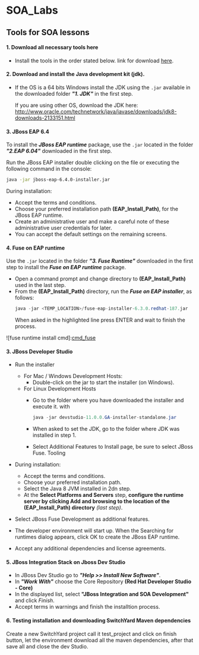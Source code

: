 # SOA_Labs

## Tools for SOA lessons 

#### 1. Download all necessary tools here 
- Install the tools in the order stated below. link for download [here]. 

#### 2. Download and install the **Java development kit (jdk)**.
* If the OS is a 64 bits Windows install the JDK using the `.jar` available in the downloaded folder _**"1. JDK"**_ in the first step.

    If you are using other OS, download the JDK here:
    http://www.oracle.com/technetwork/java/javase/downloads/jdk8-downloads-2133151.html

#### 3. JBoss EAP 6.4

To install the _**JBoss EAP runtime**_ package, use the `.jar` located in the folder _**"2.EAP 6.04"**_ downloaded in the first step.

Run the JBoss EAP installer double clicking on the file or executing the following command in the console:
```bash
java -jar jboss-eap-6.4.0-installer.jar
```
During installation:

- Accept the terms and conditions.
- Choose your preferred installation path **(EAP_Install_Path)**, for the JBoss EAP runtime.
- Create an administrative user and make a careful note of these administrative user credentials for later.
- You can accept the default settings on the remaining screens.
 
#### 4. Fuse on EAP runtime
Use the `.jar` located in the folder _**"3. Fuse Runtime"**_ downloaded in the first step to install the _**Fuse on EAP runtime**_ package.

- Open a command prompt and change directory to **(EAP_Install_Path)** used in the last step.
- From the **(EAP_Install_Path)** directory, run the **_Fuse on EAP installer_**, as follows:
    ```java
    java -jar <TEMP_LOCATION>/fuse-eap-installer-6.3.0.redhat-187.jar
    ```
	When asked in the highlighted line press ENTER and wait to finish the process.
	
![fuse runtime install cmd]:[cmd_fuse] 
    
#### 3. JBoss Developer Studio
- Run the installer
    - For Mac / Windows Development Hosts:
        - Double-click on the jar to start the installer (on Windows).
    - For Linux Development Hosts
        - Go to the folder where you have downloaded the installer and execute it. with
            ```java
            java -jar devstudio-11.0.0.GA-installer-standalone.jar
            ```
		- When asked to set the JDK, go to the folder where JDK was installed in step 1.
		
        - Select Additional Features to Install page, be sure to select JBoss Fuse. Tooling

- During installation:
    - Accept the terms and conditions.
    - Choose your preferred installation path.
    - Select the Java 8 JVM installed in 2dn step.
    - At the **Select Platforms and Servers** step, **configure the runtime server by clicking Add and browsing to the location of the **(EAP_Install_Path)** directory** _(last step)_.
- Select JBoss Fuse Development as additional features.
- The developer environment will start up. When the Searching for runtimes dialog appears, click OK to create the JBoss EAP runtime.
- Accept any additional dependencies and license agreements.

#### 5. JBoss Integration Stack on Jboss Dev Studio

- In JBoss Dev Studio go to _**"Help >> Install New Software"**_.
- In _**"Work With"**_ choose the Core Repository **(Red Hat Developer Studio - Core)**
- In the displayed list, select **"JBoss Integration and SOA Development"** and click _Finish_.
- Accept terms in warnings and finish the installtion process.

#### 6. Testing installation and downloading SwitchYard Maven dependencies
Create a new SwitchYard project call it test_project and click on finish button, let the environment download all the maven dependencies, after that save all and close the dev Studio.

[here]: <https://drive.google.com/open?id=0B4PAsBMomKsjYUJIWjVaQVF5cEk>
[cmd_fuse]:https://raw.githubusercontent.com/juandm/SOA_Labs/master/imgs/3_Install_FuseEAP_Runtime.PNG